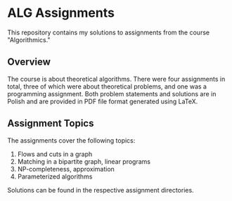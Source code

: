 # ALG Assignments

This repository contains my solutions to assignments from the course
"Algorithmics."

## Overview

The course is about theoretical algorithms. There were four assignments in
total, three of which were about theoretical problems, and one was a programming
assignment. Both problem statements and solutions are in Polish and are provided
in PDF file format generated using LaTeX.

## Assignment Topics

The assignments cover the following topics:

1. Flows and cuts in a graph
2. Matching in a bipartite graph, linear programs
3. NP-completeness, approximation
4. Parameterized algorithms

Solutions can be found in the respective assignment directories.
